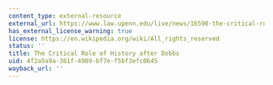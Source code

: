 ```yaml
---
content_type: external-resource
external_url: https://www.law.upenn.edu/live/news/16590-the-critical-role-of-history-after-dobbs
has_external_license_warning: true
license: https://en.wikipedia.org/wiki/All_rights_reserved
status: ''
title: The Critical Role of History after Dobbs
uid: 4f2a5a9a-361f-4909-bf7e-f5bf3efc0645
wayback_url: ''
---
```


